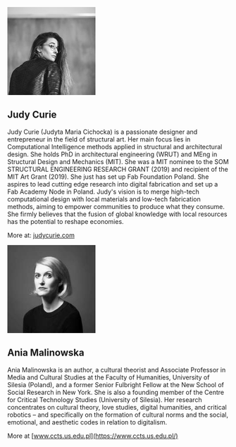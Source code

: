 


![](../assets/about/judycurie200.jpg)

## **Judy Curie**

Judy Curie (Judyta Maria Cichocka) is a passionate designer and entrepreneur in the field of structural art. Her main focus lies in Computational Intelligence methods applied in structural and architectural design. She holds PhD in architectural engineering (WRUT) and MEng in Structural Design and Mechanics (MIT). She was a MIT nominee to the SOM STRUCTURAL ENGINEERING RESEARCH GRANT (2019) and recipient of the MIT Art Grant (2019). She just has set up Fab Foundation Poland. She aspires to lead cutting edge research into digital fabrication and set up a Fab Academy Node in Poland.
Judy's vision is to merge high-tech computational design with local materials and low-tech fabrication methods, aiming to empower communities to produce what they consume. She firmly believes that the fusion of global knowledge with local resources has the potential to reshape economies.

More at: [judycurie.com](https://judycurie.com/)

![](../assets/about/aniamalinowska200.jpg)
## **Ania Malinowska**

Ania Malinowska is an author, a cultural theorist and Associate Professor in Media and Cultural Studies at the Faculty of Humanities, University of Silesia (Poland), and a former Senior Fulbright Fellow at the New School of Social Research in New York. She is also a founding member of the Centre for Critical Technology Studies (University of Silesia). Her research concentrates on cultural theory, love studies, digital humanities, and critical robotics – and specifically on the formation of cultural norms and the social, emotional, and aesthetic codes in relation to digitalism.

More at [www.ccts.us.edu.pl](https://www.ccts.us.edu.pl/)
